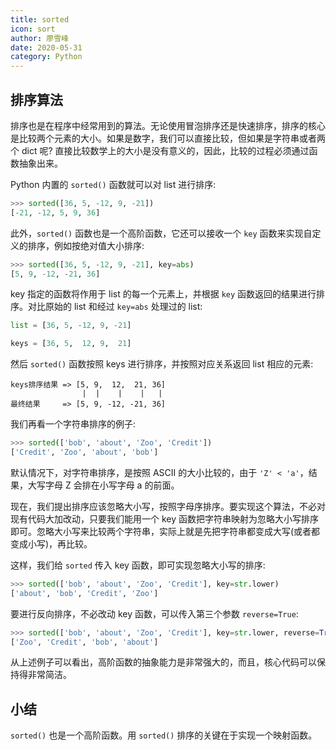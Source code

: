 ```yaml
---
title: sorted
icon: sort
author: 廖雪峰
date: 2020-05-31
category: Python
---
```


## 排序算法

排序也是在程序中经常用到的算法。无论使用冒泡排序还是快速排序，排序的核心是比较两个元素的大小。如果是数字，我们可以直接比较，但如果是字符串或者两个 dict 呢? 直接比较数学上的大小是没有意义的，因此，比较的过程必须通过函数抽象出来。

Python 内置的 `sorted()` 函数就可以对 list 进行排序:

```py
>>> sorted([36, 5, -12, 9, -21])
[-21, -12, 5, 9, 36]
```

此外，`sorted()` 函数也是一个高阶函数，它还可以接收一个 `key` 函数来实现自定义的排序，例如按绝对值大小排序:

```py
>>> sorted([36, 5, -12, 9, -21], key=abs)
[5, 9, -12, -21, 36]
```

key 指定的函数将作用于 list 的每一个元素上，并根据 `key` 函数返回的结果进行排序。对比原始的 list 和经过 `key=abs` 处理过的 list:

```py
list = [36, 5, -12, 9, -21]

keys = [36, 5,  12, 9,  21]
```

然后 `sorted()` 函数按照 keys 进行排序，并按照对应关系返回 list 相应的元素:

```text
keys排序结果 => [5, 9,  12,  21, 36]
                |  |    |    |   |
最终结果     => [5, 9, -12, -21, 36]
```

我们再看一个字符串排序的例子:

```py
>>> sorted(['bob', 'about', 'Zoo', 'Credit'])
['Credit', 'Zoo', 'about', 'bob']
```

默认情况下，对字符串排序，是按照 ASCII 的大小比较的，由于 `'Z' < 'a'`，结果，大写字母 Z 会排在小写字母 a 的前面。

现在，我们提出排序应该忽略大小写，按照字母序排序。要实现这个算法，不必对现有代码大加改动，只要我们能用一个 key 函数把字符串映射为忽略大小写排序即可。忽略大小写来比较两个字符串，实际上就是先把字符串都变成大写(或者都变成小写)，再比较。

这样，我们给 `sorted` 传入 key 函数，即可实现忽略大小写的排序:

```py
>>> sorted(['bob', 'about', 'Zoo', 'Credit'], key=str.lower)
['about', 'bob', 'Credit', 'Zoo']
```

要进行反向排序，不必改动 key 函数，可以传入第三个参数 `reverse=True`:

```py
>>> sorted(['bob', 'about', 'Zoo', 'Credit'], key=str.lower, reverse=True)
['Zoo', 'Credit', 'bob', 'about']
```

从上述例子可以看出，高阶函数的抽象能力是非常强大的，而且，核心代码可以保持得非常简洁。

## 小结

`sorted()` 也是一个高阶函数。用 `sorted()` 排序的关键在于实现一个映射函数。

